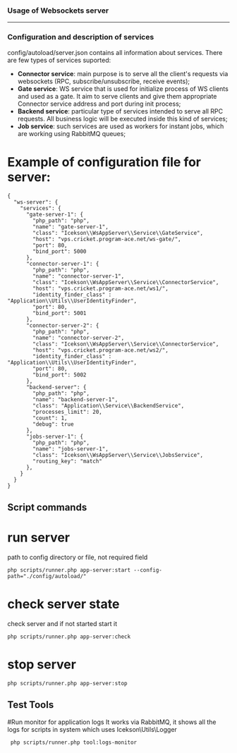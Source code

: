 
### Usage of Websockets server
---------------


### Configuration and description of services

config/autoload/server.json contains all information about services. There are few types of services suported:

- **Connector service**: main purpose is to serve all the client's requests via websockets (RPC, subscribe/unsubscribe, receive events);
- **Gate service**: WS service that is used for initialize process of WS clients and used as a gate. 
It aim to serve clients and give them appropriate Connector service address and port during init process;
- **Backend service**: particular type of services intended to serve all RPC requests. All business logic will be executed inside this kind of services;
- **Job service**: such services are used as workers for instant jobs, which are working using RabbitMQ queues;

# Example of configuration file for server:

	{
	  "ws-server": {
		"services": {
		  "gate-server-1": {
			"php_path": "php",
			"name": "gate-server-1",
			"class": "Icekson\\WsAppServer\\Service\\GateService",
			"host": "vps.cricket.program-ace.net/ws-gate/",
			"port": 80,
			"bind_port": 5000
		  },
		  "connector-server-1": {
			"php_path": "php",
			"name": "connector-server-1",
			"class": "Icekson\\WsAppServer\\Service\\ConnectorService",
			"host": "vps.cricket.program-ace.net/ws1/",
			"identity_finder_class" : "Application\\Utils\\UserIdentityFinder",
			"port": 80,
			"bind_port": 5001
		  },
		  "connector-server-2": {
			"php_path": "php",
			"name": "connector-server-2",
			"class": "Icekson\\WsAppServer\\Service\\ConnectorService",
			"host": "vps.cricket.program-ace.net/ws2/",
			"identity_finder_class" : "Application\\Utils\\UserIdentityFinder",
			"port": 80,
			"bind_port": 5002
		  },
		  "backend-server": {
			"php_path": "php",
			"name": "backend-server-1",
			"class": "Application\\Service\\BackendService",
			"processes_limit": 20,
			"count": 1,
			"debug": true
		  },
		  "jobs-server-1": {
			"php_path": "php",
			"name": "jobs-server-1",
			"class": "Icekson\\WsAppServer\\Service\\JobsService",
			"routing_key": "match"
		  },
		}
	  }
	}

Script commands
--------------------

# run server
path to config directory or file, not required field

    php scripts/runner.php app-server:start --config-path="./config/autoload/"
    
# check server state
check server and if not started start it

    php scripts/runner.php app-server:check
    
# stop server

    php scripts/runner.php app-server:stop
    
Test Tools
-----------------
     
#Run monitor for application logs 
It works via RabbitMQ, it shows all the logs for scripts in system which uses Icekson\Utils\Logger

     php scripts/runner.php tool:logs-monitor


